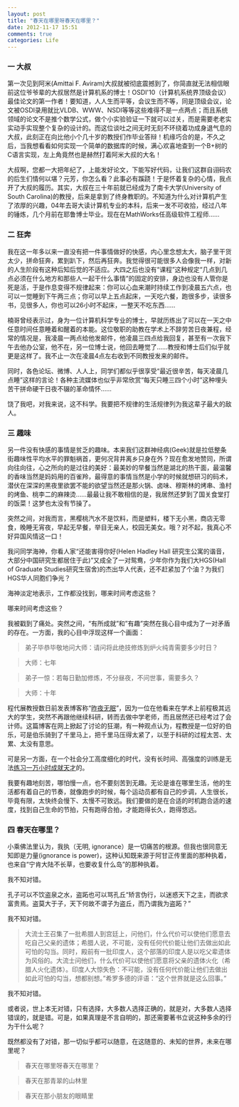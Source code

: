 ```yaml
---
layout: post
title: "春天在哪里呀春天在哪里？"
date: 2012-11-17 15:51
comments: true
categories: Life 
---
```


### 一 大叔

第一次见到阿米(Amittai F. Aviram)大叔就被彻底震撼到了，你简直就无法相信眼前这位爷爷辈的大叔居然是计算机系的博士！OSDI'10（计算机系统界顶级会议）最佳论文的第一作者！要知道，人人生而平等，会议生而不等，同是顶级会议，论文被OSDI录用就比VLDB、WWW、NSDI等等这些难得不是一点两点；而且系统领域的论文不是推个数学公式，做个小实验验证一下就可以过关，而是需要老老实实动手实现整个复杂的设计的。而这位谈吐之间无时无刻不环绕着功成身退气息的大叔，此刻正在向比他小个几十岁的教授们作毕业答辩！机缘巧合的是，不久之后，当我想看看如何实现一个简单的数据库的时候，满心欢喜地查到一个B+树的C语言实现，左上角竟然也是赫然打着阿米大叔的大名！

大叔啊，您都一大把年纪了，上能发好论文，下能写好代码，让我们这群自诩码农的后生们情何以堪？元芳，你怎么看？此事必有蹊跷！于是怀着复杂的心情，我点开了大叔的履历。其实，大叔在三十年前就已经成为了南卡大学(University of South Carolina)的教授，后来是拿到了终身教职的。不知道为什么对计算机产生了浓厚的兴趣，04年去哥大读计算机专业的本科，后来一发不可收拾，经过八年的锤炼，几个月前在耶鲁博士毕业。现在在MathWorks任高级软件工程师……

### 二 狂奔

我在这一年多以来一直没有把一件事情做好的快感，内心里念想太大，脑子里干货太少，拼命狂奔，累到趴下，然后再狂奔。我觉得很可能很多人会像我一样，对新的人生阶段有这种后知后觉的不适应。大四之后也没有“课程”这种规定“几点到几点必须在什么地方和那些人一起干什么事情”的固定的安排，身边也没有人管你是死是活，于是作息变得不规律起来：你可以心血来潮时持续工作到凌晨五六点，也可以一觉睡到下午两三点；你可以早上五点起床，一天吃六餐，跑很多步，读很多书，见很多人，你也可以26小时不起床，一整天不吃东西……

楠哥曾经表示过，身为一位计算机科学专业的博士，早就历练出了可以在一天之中任意时间任意睡着和醒着的本能。这位敬职的助教在学术上不辞劳苦日夜兼程，经常的情况是，我凌晨一两点给他发邮件，他凌晨三四点给我回复，甚至有一次我下午去他办公室，他不在，另一位博士说，他回去睡觉了……教授和博士后们似乎就更是这样了。我不止一次在凌晨4点左右收到不同教授发来的邮件。

同时，各色论坛、微博、人人上，同学们都似乎很享受“最近很辛苦，每天凌晨几点睡”这样的言论！各种主流媒体也似乎非常欣赏“每天只睡三四个小时”这种埋头苦干拼命硬干日夜不辍的革命情怀……

饶了我吧，对我来说，这不科学。我要把不规律的生活规律列为我这辈子最大的敌人。

### 三 趣味

另一件没有快感的事情是贫乏的趣味。本来我们这群神经病(Geek)就是拉低整条街趣味性平均水平的罪魁祸首，更何况背井离乡只身在外？现在愈发地赞同，所谓向往向往，心之所向的是过往的美好：最美妙的早餐当然是湖北的热干面，最温馨的香味当然是妈妈用的百雀羚，最得意的事情当然是小学的时候就想研习的码术，潜伏在深深的黑夜里欲罢不能的欲望当然还是那火锅、卤味、穆斯林的烤串、渔村的烤鱼、桃李二的麻辣烫……最最让我不敢相信的是，我居然还梦到了国关食堂打的饭菜！这梦也太没有节操了。

突然之间，对我而言，黑樱桃汽水不是饮料，而是塑料，楼下无小黑，商店无零食，晚睡无宵夜，早起无早餐，举目无亲人，校园无美女。哦？对不起，我真心不好异国风情这一口！

我问同学海神，你看人家“还能害得你好(Helen Hadley Hall 研究生公寓的谐音，大部分中国研究生都居住于此)”又成全了一对鸳鸯，少年你作为我们大HGS(Hall of Graduate Studies研究生宿舍)的杰出华人代表，还不赶紧加了个油？为我们HGS华人同胞们争光？

海神淡定地表示，工作都没找到，哪来时间考虑这些？

哪来时间考虑这些？

我被戳到了痛处。突然之间，“有所成就”和”有趣”突然在我心目中成为了一对矛盾的存在。一方面，我的心目中浮现这样一个画面：

> 弟子毕恭毕敬地问大师：请问将此绝技修炼到炉火纯青需要多少时日？

> 大师：七年

> 弟子一惊：若每日勤加修炼，不分昼夜，不问世事，需要多久？

> 大师：十年

程代展教授数日前发表博客称“[昨夜无眠](http://blog.sciencenet.cn/blog-660333-632151.html)”，因为一位在他看来在学术上前程极其远大的学生，突然不再跟他继续科研，转而去做中学老师，而且居然还已经考过了会计师。这篇博客在网上掀起了讨论的狂潮，有一种观点认为，程教授是一位好的伯乐，可是伯乐骑到了千里马上，把千里马压得太紧了，以至于科研的过程太苦、太累、太没有意思。

可是另一方面，在一个社会分工高度细化的时代，没有长时间、高强度的训练是无法[练习一万小时成就天才](http://www.geekonomics10000.com/519)的。

我要有趣地刻苦，哪怕慢一点，也不要刻苦到无趣。无论是谁在哪里生活，他的生活都有着自己的节奏，就像跑步的时候，每个运动员都有自己的步调，人生很长，毕竟有限，太快终会慢下、太慢不可致远。我们要做的是在合适的时机跑合适的速度，找到自己生命的节拍，只有跑得合拍，才能跑得长久，跑得悠远。

### 四 春天在哪里？

小乘佛法里认为，我执（无明, ignorance）是一切痛苦的根源。但我也很同意无知即是力量(ignorance is power)，这种认知既来源于阿甘正传里面的那种执着，也来自“宁肯大陆不长草，也要收复什么岛”的那种执着。

我不知对错。

孔子可以不饮盗泉之水，盗跖也可以骂孔丘“矫言伪行，以迷惑天下之主，而欲求富贵焉。盗莫大于子，天下何故不谓子为盗丘，而乃谓我为盗跖？”

我不知对错。

> 大流士王召集了一批希腊人到宫廷上，问他们，什么代价可以使他们愿意去吃自己父亲的遗体；希腊人说，不可能，没有任何代价能让他们去做出如此可怕的勾当。同时，殿前有一批印度人，这个部落的印度人是以吃父辈遗体为风俗的。大流士问他们，什么代价可以使他们愿意将父亲的遗体火化（希腊人火化遗体）。印度人大惊失色：不可能，没有任何代价能让他们去做出如此可怕的勾当，想都别想。”希罗多德的评语：“这个世界就是这么回事。”

我不知对错。

或者说，世上本无对错，只有选择，大多数人选择正确的，就是对，大多数人选择错误的，就是错。可是，如果真理是不言自明的，那还需要著书立说这种多余的行为干什么呢？

既然都没有了对错，那一切似乎都可以随意，在这随意的、未知的世界，未来在哪里呢？


> 春天在哪里呀春天在哪里？

> 春天在那青翠的山林里

> 春天在那小朋友的眼睛里

